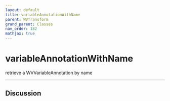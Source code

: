 ```yaml
---
layout: default
title: variableAnnotationWithName
parent: WVTransform
grand_parent: Classes
nav_order: 182
mathjax: true
---
```


#  variableAnnotationWithName

retrieve a WVVariableAnnotation by name


---

## Discussion

  
